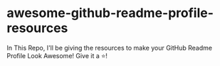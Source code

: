 # awesome-github-readme-profile-resources
In This Repo, I'll be giving the resources to make your GitHub Readme Profile Look Awesome! Give it a ⭐!
